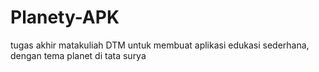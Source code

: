 # Planety-APK
tugas akhir matakuliah DTM untuk membuat aplikasi edukasi sederhana, dengan tema planet di tata surya
